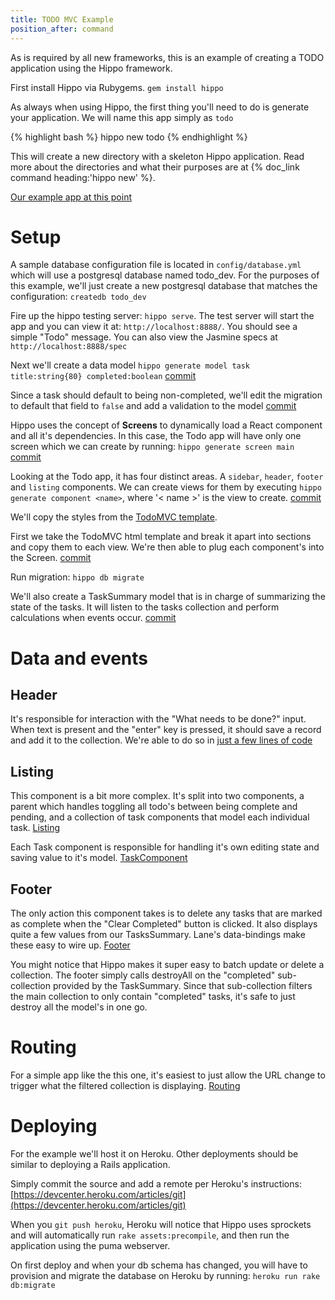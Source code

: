 ```yaml
---
title: TODO MVC Example
position_after: command
---
```


As is required by all new frameworks, this is an example of creating a TODO application using the Hippo framework.

First install Hippo via Rubygems.  `gem install hippo`

As always when using Hippo, the first thing you'll need to do is generate your application.  We will name this app simply as `todo`

{% highlight bash %}
hippo new todo
{% endhighlight %}

This will create a new directory with a skeleton Hippo application.  Read more about the directories and what their purposes are at {% doc_link command heading:'hippo new' %}.

[Our example app at this point](https://github.com/argosity/hippo-todo-demo/tree/c5ee64a5e932055470bf2d13d417f118b89114d6)

# Setup

A sample database configuration file is located in `config/database.yml` which will use a postgresql database named todo_dev.  For the purposes of this example, we'll just create a new postgresql database that matches the configuration: `createdb todo_dev`

Fire up the hippo testing server: `hippo serve`.  The test server will start the app and you can view it at: `http://localhost:8888/`.   You should see a simple "Todo" message.  You can also view the Jasmine specs at `http://localhost:8888/spec`

Next we'll create a data model `hippo generate model task title:string{80} completed:boolean` [commit](https://github.com/argosity/hippo-todo-demo/commit/e22d058d49c482f9be0167068adab1e37be868bc)

Since a task should default to being non-completed, we'll edit the migration to default that field to `false` and add a validation to the model [commit](https://github.com/argosity/hippo-todo-demo/commit/4fda061c13d399062850173eff7bb616563a82bf)

Hippo uses the concept of **Screens** to dynamically load a React component and all it's dependencies.  In this case, the Todo app will have only one screen which we can create by running: `hippo generate screen main` [commit](https://github.com/argosity/hippo-todo-demo/commit/f8614fd7d2e29987639ed7c6141e35c5e51e035f)

Looking at the Todo app, it has four distinct areas. A `sidebar`, `header`, `footer` and `listing` components. We can create views for them by executing `hippo generate component <name>`, where '< name >' is the view to create. [commit](https://github.com/argosity/hippo-todo-demo/commit/cdd63af42efada9d3c9a05658337e44141a0500a)

We'll copy the styles from the [TodoMVC template](https://github.com/tastejs/todomvc/tree/master/template).

First we take the TodoMVC html template and break it apart into sections and copy them to each view.  We're then able to plug each component's into the Screen. [commit](https://github.com/argosity/hippo-todo-demo/commit/cb2651fc3c7bfc0d2f093023056241b93c9b0597)

Run migration: `hippo db migrate`

We'll also create a TaskSummary model that is in charge of summarizing the state of the tasks.  It will listen to the tasks collection and perform calculations when events occur. [commit](https://github.com/argosity/hippo-todo-demo/commit/61a9cb6a6101816becf7f0aa556dd6506f9ffed4)

# Data and events

## Header
It's responsible for interaction with the "What needs to be done?" input.  When text is present and the "enter" key is pressed, it should save a record and add it to the collection.  We're able to do so in [just a few lines of code](https://github.com/argosity/hippo-todo-demo/commit/bbdf8c8a95ddea8285615d4a7898d9054b22c4b4)

## Listing
This component is a bit more complex.  It's split into two components, a parent which handles toggling all todo's between being complete and pending, and a collection of task components that model each individual task. [Listing](https://github.com/argosity/hippo-todo-demo/blob/master/client/todo/components/Listing.cjsx)

Each Task component is responsible for handling it's own editing state and saving value to it's model. [TaskComponent](https://github.com/argosity/hippo-todo-demo/blob/master/client/todo/components/Task.cjsx)

## Footer
The only action this component takes is to delete any tasks that are marked as complete when the "Clear Completed" button is clicked.  It also displays quite a few values from our TasksSummary.  Lane's data-bindings make these easy to wire up. [Footer](https://github.com/argosity/hippo-todo-demo/blob/master/client/todo/components/Footer.cjsx)

You might notice that Hippo makes it super easy to batch update or delete a collection.  The footer simply calls destroyAll on the "completed" sub-collection provided by the TaskSummary.  Since that sub-collection filters the main collection to only contain "completed" tasks, it's safe to just destroy all the model's in one go.

# Routing

For a simple app like the this one, it's easiest to just allow the URL change to trigger what the filtered collection is displaying. [Routing](https://github.com/argosity/hippo-todo-demo/blob/master/client/todo/Routes.cjsx)

# Deploying

For the example we'll host it on Heroku.  Other deployments should be similar to deploying a Rails application.

Simply commit the source and add a remote per Heroku's instructions: [https://devcenter.heroku.com/articles/git](https://devcenter.heroku.com/articles/git)

When you `git push heroku`, Heroku will notice that Hippo uses sprockets and will automatically run `rake assets:precompile`, and then run the application using the puma webserver.

On first deploy and when your db schema has changed, you will have to provision and migrate the database on Heroku by running: `heroku run rake db:migrate`
